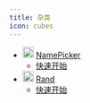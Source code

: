 ```yaml
---
title: 杂类
icon: cubes
---
```


- <img src="https://avatars.githubusercontent.com/u/202290706?s=200&v=4" width="20" height="20"/> [NamePicker](/miscellany/namepicker/index.md)
  - <i class="fa-solid fa-signs-post"></i> [快速开始](/miscellany/namepicker/get-started.md)
- <img src="https://gh.llkk.cc/https://raw.githubusercontent.com/LuoYunXi0407/Rand/main/Assets%2Fwpfui-icon-1024.png" width="20" height="20"/> [Rand](/miscellany/rand/index.md)
  - <i class="fa-solid fa-signs-post"></i> [快速开始](/miscellany/rand/get-started.md)